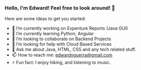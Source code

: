 ### Hello, I'm Edward! Feel free to look around! 👋

Here are some ideas to get you started:

- 🔭 I’m currently working on Expenture Reports (Java GUI)
- 🌱 I’m currently learning Python, Angular 
- 🤝 I’m looking to collaborate on Backend Projects
- 🤔 I’m looking for help with Cloud Based Services
- 💬 Ask me about Java, HTML, CSS and any tech related stuff.
- 📫 How to reach me: edwardnguerra@gmail.com
- ⚡ Fun fact: I enjoy hiking, and listening to music. 
